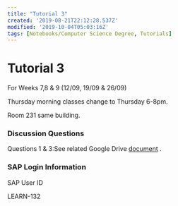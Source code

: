 ```yaml
---
title: "Tutorial 3"
created: '2019-08-21T22:12:28.537Z'
modified: '2019-10-04T05:03:16Z'
tags: [Notebooks/Computer Science Degree, Tutorials]
---
```


# Tutorial 3

For Weeks 7,8 & 9 (12/09, 19/09 & 26/09)

 
Thursday morning classes change to Thursday 6-8pm.

 
Room 231 same building.

 
### Discussion Questions

 
Questions 1 & 3:See related Google Drive [document](https://docs.google.com/document/d/1-ESIhIzXlQaF-MJJerMxEUbOfSF1N2v-xjnmCCq3R1M/edit?ts=5d5dc3e5) .

 
### SAP Login Information

SAP User ID

LEARN-132

 
 
